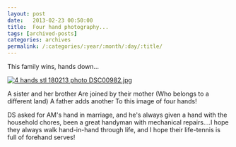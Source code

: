 ```yaml
---
layout: post
date:	2013-02-23 00:50:00
title:  Four hand photography...
tags: [archived-posts]
categories: archives
permalink: /:categories/:year/:month/:day/:title/
---
```

This family wins, hands down...

<a href="http://s1264.beta.photobucket.com/user/mnypx/media/DSC00982.jpg.html" target="_blank"><img src="http://i1264.photobucket.com/albums/jj483/mnypx/DSC00982.jpg" border="0" alt="4 hands stl 180213 photo DSC00982.jpg"/></a>


A sister and her brother
Are  joined by their mother
(Who belongs to a different land)
A father adds another
To this image of four hands!

DS asked for AM's hand in marriage, and he's always given a hand with the household chores, been a great handyman with mechanical repairs....I hope they always walk hand-in-hand through life, and I hope their life-tennis is full of forehand serves!
